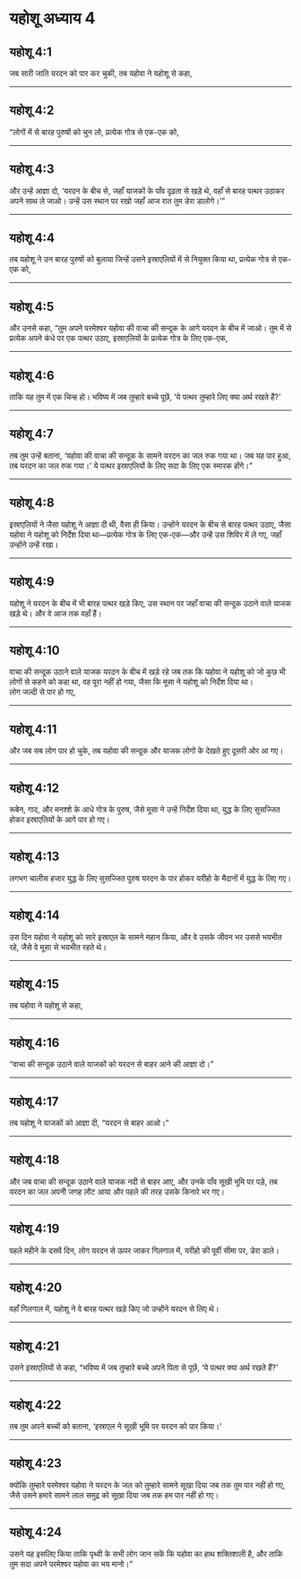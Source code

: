 # यहोशू अध्याय 4

## यहोशू 4:1

जब सारी जाति यरदन को पार कर चुकी, तब यहोवा ने यहोशू से कहा,

---

## यहोशू 4:2

“लोगों में से बारह पुरुषों को चुन लो, प्रत्येक गोत्र से एक-एक को,

---

## यहोशू 4:3

और उन्हें आज्ञा दो, ‘यरदन के बीच से, जहाँ याजकों के पाँव दृढ़ता से खड़े थे, वहाँ से बारह पत्थर उठाकर अपने साथ ले जाओ। उन्हें उस स्थान पर रखो जहाँ आज रात तुम डेरा डालोगे।’”

---

## यहोशू 4:4

तब यहोशू ने उन बारह पुरुषों को बुलाया जिन्हें उसने इस्राएलियों में से नियुक्त किया था, प्रत्येक गोत्र से एक-एक को,

---

## यहोशू 4:5

और उनसे कहा, “तुम अपने परमेश्वर यहोवा की वाचा की सन्दूक के आगे यरदन के बीच में जाओ। तुम में से प्रत्येक अपने कंधे पर एक पत्थर उठाए, इस्राएलियों के प्रत्येक गोत्र के लिए एक-एक,

---

## यहोशू 4:6

ताकि यह तुम में एक चिन्ह हो। भविष्य में जब तुम्हारे बच्चे पूछें, ‘ये पत्थर तुम्हारे लिए क्या अर्थ रखते हैं?’

---

## यहोशू 4:7

तब तुम उन्हें बताना, ‘यहोवा की वाचा की सन्दूक के सामने यरदन का जल रुक गया था। जब यह पार हुआ, तब यरदन का जल रुक गया।’ ये पत्थर इस्राएलियों के लिए सदा के लिए एक स्मारक होंगे।”

---

## यहोशू 4:8

इस्राएलियों ने जैसा यहोशू ने आज्ञा दी थी, वैसा ही किया। उन्होंने यरदन के बीच से बारह पत्थर उठाए, जैसा यहोवा ने यहोशू को निर्देश दिया था—प्रत्येक गोत्र के लिए एक-एक—और उन्हें उस शिविर में ले गए, जहाँ उन्होंने उन्हें रखा।

---

## यहोशू 4:9

यहोशू ने यरदन के बीच में भी बारह पत्थर खड़े किए, उस स्थान पर जहाँ वाचा की सन्दूक उठाने वाले याजक खड़े थे। और वे आज तक वहाँ हैं।

---

## यहोशू 4:10

वाचा की सन्दूक उठाने वाले याजक यरदन के बीच में खड़े रहे जब तक कि यहोवा ने यहोशू को जो कुछ भी लोगों से कहने को कहा था, वह पूरा नहीं हो गया, जैसा कि मूसा ने यहोशू को निर्देश दिया था।  
लोग जल्दी से पार हो गए,

---

## यहोशू 4:11

और जब सब लोग पार हो चुके, तब यहोवा की सन्दूक और याजक लोगों के देखते हुए दूसरी ओर आ गए।

---

## यहोशू 4:12

रूबेन, गाद, और मनश्शे के आधे गोत्र के पुरुष, जैसे मूसा ने उन्हें निर्देश दिया था, युद्ध के लिए सुसज्जित होकर इस्राएलियों के आगे पार हो गए।

---

## यहोशू 4:13

लगभग चालीस हजार युद्ध के लिए सुसज्जित पुरुष यरदन के पार होकर यरीहो के मैदानों में युद्ध के लिए गए।

---

## यहोशू 4:14

उस दिन यहोवा ने यहोशू को सारे इस्राएल के सामने महान किया, और वे उसके जीवन भर उससे भयभीत रहे, जैसे वे मूसा से भयभीत रहते थे।

---

## यहोशू 4:15

तब यहोवा ने यहोशू से कहा,

---

## यहोशू 4:16

“वाचा की सन्दूक उठाने वाले याजकों को यरदन से बाहर आने की आज्ञा दो।”

---

## यहोशू 4:17

तब यहोशू ने याजकों को आज्ञा दी, “यरदन से बाहर आओ।”

---

## यहोशू 4:18

और जब वाचा की सन्दूक उठाने वाले याजक नदी से बाहर आए, और उनके पाँव सूखी भूमि पर पड़े, तब यरदन का जल अपनी जगह लौट आया और पहले की तरह उसके किनारे भर गए।

---

## यहोशू 4:19

पहले महीने के दसवें दिन, लोग यरदन से ऊपर जाकर गिलगाल में, यरीहो की पूर्वी सीमा पर, डेरा डाले।

---

## यहोशू 4:20

वहाँ गिलगाल में, यहोशू ने वे बारह पत्थर खड़े किए जो उन्होंने यरदन से लिए थे।

---

## यहोशू 4:21

उसने इस्राएलियों से कहा, “भविष्य में जब तुम्हारे बच्चे अपने पिता से पूछें, ‘ये पत्थर क्या अर्थ रखते हैं?’

---

## यहोशू 4:22

तब तुम अपने बच्चों को बताना, ‘इस्राएल ने सूखी भूमि पर यरदन को पार किया।’

---

## यहोशू 4:23

क्योंकि तुम्हारे परमेश्वर यहोवा ने यरदन के जल को तुम्हारे सामने सूखा दिया जब तक तुम पार नहीं हो गए, जैसे उसने हमारे सामने लाल समुद्र को सूखा दिया जब तक हम पार नहीं हो गए।

---

## यहोशू 4:24

उसने यह इसलिए किया ताकि पृथ्वी के सभी लोग जान सकें कि यहोवा का हाथ शक्तिशाली है, और ताकि तुम सदा अपने परमेश्वर यहोवा का भय मानो।”
